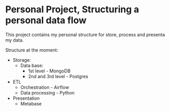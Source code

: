 # Personal Project, Structuring a personal data flow
This project contains my personal structure for store, process and presenta my data.

Structure at the moment:
- Storage:
  - Data base:
    - 1st level - MongoDB
    - 2nd and 3rd level - Postgres
- ETL
    - Orchestration - Airflow
    - Data processing - Python
- Presentation
    - Metabase
